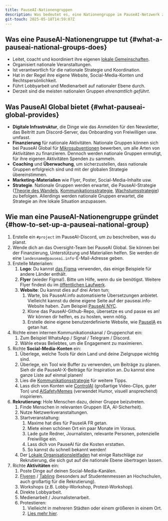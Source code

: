 ```yaml
---
title: PauseAI-Nationengruppen
description: Was bedeutet es, eine Nationengruppe im PauseAI-Netzwerk zu sein?
git-touch: 2025-05-18T14:59:07Z
---
```

<!-- end of frontmatter metadata, dashes above need to stay -->
<script context="module">
  import NationalGroupsList from '$lib/components/NationalGroupsList.svelte';
</script>

<NationalGroupsList />

## Was eine PauseAI-Nationengruppe tut {#what-a-pauseai-national-groups-does}

- Leitet, coacht und koordiniert ihre eigenen [lokale Gemeinschaften](/communities).
- Organisiert nationale Veranstaltungen.
- Ist verantwortlich für die nationale Strategie und Koordination.
- Hat in der Regel ihre eigene Website, Social-Media-Konten und Rechtspersönlichkeit.
- Führt Lobbyarbeit und Medienarbeit auf nationaler Ebene durch.
- Derzeit sind die meisten nationalen Gruppen _ehrenamtlich geführt_.

## Was PauseAI Global bietet {#what-pauseai-global-provides}

- **Digitale Infrastruktur**, die Dinge wie das Anmelden für den Newsletter, das Beitritt zum Discord-Server, das Onboarding von Freiwilligen usw. umfasst.
- **Finanzierung** für nationale Aktivitäten. Nationale Gruppen können sich bei PauseAI Global für [Mikrosubventionen](/microgrants) bewerben, um alle Arten von Aktivitäten zu finanzieren. Dennoch werden nationale Gruppen ermutigt, für ihre eigenen Aktivitäten Spenden zu sammeln.
- **Coaching** und **Überwachung**, um sicherzustellen, dass nationale Gruppen erfolgreich sind und mit der globalen Strategie übereinstimmen.
- **Marketing-Materialien** wie Flyer, Poster, Social-Media-Inhalte usw.
- **Strategie**. Nationale Gruppen werden erwartet, die PauseAI-Strategie ([Theorie des Wandels](/theory-of-change), [Kommunikationsstrategie](/communication-strategy), [Wachstumsstrategie](/growth-strategy)) zu befolgen. Allerdings werden nationale Gruppen erwartet, die Strategie an ihre lokale Situation anzupassen.

## Wie man eine PauseAI-Nationengruppe gründet {#how-to-set-up-a-pauseai-national-group}

1.  Erstelle ein `#project` im PauseAI-Discord, um zu beschreiben, was du planst.
2.  Wende dich an das Oversight-Team bei PauseAI Global. Sie können bei der Finanzierung, Unterstützung und Materialien helfen. Sie werden dir eine `landesname@pauseai.info`-E-Mail-Adresse geben.
3.  Erstelle Materialien:
    1.  **Logo**: Du kannst [das Figma](https://www.figma.com/design/iQ4PHQTi1vAVmT9Lckazqt/PauseAI-designs---editable) verwenden, das einige Beispiele für andere Länder enthält.
    1.  **Flyer** (wieder Figma!). Bitte um Hilfe, wenn du sie benötigst. Weitere Flyer findest du im [öffentlichen Laufwerk](https://drive.google.com/drive/u/1/folders/1bQ_MZ8giK-Mee4ABkO0BgcFInaXruNpa).
    1.  **Website**: Du kannst dies auf drei Arten tun:
        1.  Warte, bis PauseAI.info automatisierte Übersetzungen anbietet. Vielleicht kannst du deine eigene Seite auf der pauseai.info-Website haben. Zum Beispiel [PauseAI NYC](/nyc-action).
        2.  Klone das PauseAI-Github-Repo, übersetze es und passe es an! Wir können dir helfen, es zu hosten, wenn nötig.
        3.  Erstelle deine eigene benutzerdefinierte Website, wie [PauseIA](https://pauseia.fr/) es getan hat.
4.  Richte einen internen Kommunikationskanal / Gruppenchat ein:
    1.  Zum Beispiel WhatsApp / Signal / Telegram / Discord.
    2.  Wähle etwas Beliebtes, um die Engagement zu maximieren.
5.  Richte **Social-Media-Konten** ein:
    1.  Überlege, welche Tools für dein Land und deine Zielgruppe wichtig sind.
    2.  Überlege, ein Tool wie Buffer zu verwenden, um Beiträge zu planen. Sieh dir die PauseAI-X-Beiträge für Inspiration an. Du kannst eine ganze Liste auf einmal planen!
    3.  Lies die [Kommunikationsstrategie](/communication-strategy) für weitere Tipps.
    4.  Lass dich von Konten wie [ControlAI](https://x.com/ai_ctrl/) (großartige Video-Clips, guter Ton) und [AISafetyMemes](https://x.com/AISafetyMemes) (verwendet Humor, visuell ansprechend) inspirieren.
6.  **Rekrutierung**: Hole Menschen dazu, deiner Gruppe beizutreten.
    1.  Finde Menschen in relevanten Gruppen (EA, AI-Sicherheit).
    2.  Nutze Netzwerkveranstaltungen.
    3.  Startveranstaltung:
        1.  Maxime hat dies für PauseIA FR getan.
        2.  Miete einen schönen Ort ein paar Monate im Voraus.
        3.  Lade gute Redner, Journalisten, relevante Personen, potenzielle Freiwillige ein.
        4.  Lass dich von PauseAI für die Kosten erstatten.
        5.  So kannst du schnell bekannt werden!
    4.  Der [Lokale Organisationsleitfaden](/local-organizing) hat einige Ratschläge zur Rekrutierung, die sich gut auf die nationale Ebene übertragen lassen.
7.  Richte **Aktivitäten** ein:
    1.  Poste Dinge auf deinen Social-Media-Kanälen.
    2.  [Flyeren](/flyering) / [Tabling](/tabling) (besonders auf Studentenmessen an Hochschulen, auch großartig für die Rekrutierung).
    3.  Workshops (z.B. Lobby-Workshop, Protest-Workshop).
    4.  Direkte Lobbyarbeit.
    5.  Medienarbeit / Journalistenarbeit.
    6.  Protestieren:
        1.  Vielleicht in mehreren Städten oder einem größeren in einem Ort.
        2.  [Lies mehr hier](/organizing-a-protest).
